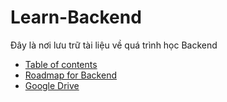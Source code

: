 # Learn-Backend

Đây là nơi lưu trữ tài liệu về quá trình học Backend

- [Table of contents](https://github.com/gintran/Learn-Backend/wiki)
- [Roadmap for Backend](https://github.com/kamranahmedse/developer-roadmap#back-end-roadmap)
- [Google Drive](https://drive.google.com/drive/u/0/folders/154X_neqCnqRLwUtLhOhw5CsPUczJxsQ5)
